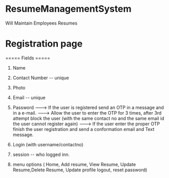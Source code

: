 # ResumeManagementSystem
Will Maintain Employees Resumes 


# Registration page
===== Fields =====
1) Name
2) Contact Number -- unique 
3) Photo
4) Email -- unique
5) Password
---> If the user is registered send an OTP in a message and in a e-mail.
---> Allow the user to enter the OTP for 3 times, after 3rd attempt  block the user (with the same contact no and the same email id the user cannot register again)
---> If the user enter the proper OTP finish the user registration and send a conformation email and Text message.



2) Login (with username/contactno)

3) session -- who logged inn.

4) menu options ( Home, Add resume, View Resume, Update Resume,Delete Resume, Update profile logout, reset password)


